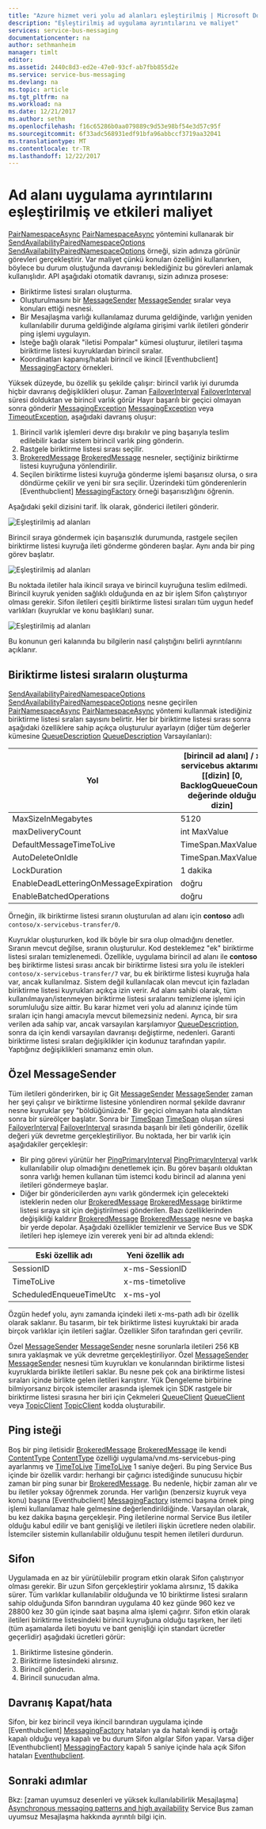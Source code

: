 ```yaml
---
title: "Azure hizmet veri yolu ad alanları eşleştirilmiş | Microsoft Docs"
description: "Eşleştirilmiş ad uygulama ayrıntılarını ve maliyet"
services: service-bus-messaging
documentationcenter: na
author: sethmanheim
manager: timlt
editor: 
ms.assetid: 2440c8d3-ed2e-47e0-93cf-ab7fbb855d2e
ms.service: service-bus-messaging
ms.devlang: na
ms.topic: article
ms.tgt_pltfrm: na
ms.workload: na
ms.date: 12/21/2017
ms.author: sethm
ms.openlocfilehash: f16c65286b0aa079889c9d53e98bf54e3d57c95f
ms.sourcegitcommit: 6f33adc568931edf91bfa96abbccf3719aa32041
ms.translationtype: MT
ms.contentlocale: tr-TR
ms.lasthandoff: 12/22/2017
---
```

# <a name="paired-namespace-implementation-details-and-cost-implications"></a>Ad alanı uygulama ayrıntılarını eşleştirilmiş ve etkileri maliyet

[PairNamespaceAsync] [ PairNamespaceAsync] yöntemini kullanarak bir [SendAvailabilityPairedNamespaceOptions] [ SendAvailabilityPairedNamespaceOptions] örneği, sizin adınıza görünür görevleri gerçekleştirir. Var maliyet çünkü konuları özelliğini kullanırken, böylece bu durum oluştuğunda davranışı beklediğiniz bu görevleri anlamak kullanışlıdır. API aşağıdaki otomatik davranışı, sizin adınıza prosese:

* Biriktirme listesi sıraları oluşturma.
* Oluşturulmasını bir [MessageSender] [ MessageSender] sıralar veya konuları ettiği nesnesi.
* Bir Mesajlaşma varlığı kullanılamaz duruma geldiğinde, varlığın yeniden kullanılabilir duruma geldiğinde algılama girişimi varlık iletileri gönderir ping işlemi uygulayın.
* İsteğe bağlı olarak "iletisi Pompalar" kümesi oluşturur, iletileri taşıma biriktirme listesi kuyruklardan birincil sıralar.
* Koordinatları kapanış/hatalı birincil ve ikincil [Eventhubclient] [ MessagingFactory] örnekleri.

Yüksek düzeyde, bu özellik şu şekilde çalışır: birincil varlık iyi durumda hiçbir davranış değişiklikleri oluşur. Zaman [FailoverInterval] [ FailoverInterval] süresi dolduktan ve birincil varlık görür Hayır başarılı bir geçici olmayan sonra gönderir [MessagingException] [ MessagingException] veya [TimeoutException][TimeoutException], aşağıdaki davranış oluşur:

1. Birincil varlık işlemleri devre dışı bırakılır ve ping başarıyla teslim edilebilir kadar sistem birincil varlık ping gönderin.
2. Rastgele biriktirme listesi sırası seçilir.
3. [BrokeredMessage] [ BrokeredMessage] nesneler, seçtiğiniz biriktirme listesi kuyruğuna yönlendirilir.
4. Seçilen biriktirme listesi kuyruğa gönderme işlemi başarısız olursa, o sıra döndürme çekilir ve yeni bir sıra seçilir. Üzerindeki tüm gönderenlerin [Eventhubclient] [ MessagingFactory] örneği başarısızlığını öğrenin.

Aşağıdaki şekil dizisini tarif. İlk olarak, gönderici iletileri gönderir.

![Eşleştirilmiş ad alanları][0]

Birincil sıraya göndermek için başarısızlık durumunda, rastgele seçilen biriktirme listesi kuyruğa ileti gönderme gönderen başlar. Aynı anda bir ping görev başlatır.

![Eşleştirilmiş ad alanları][1]

Bu noktada iletiler hala ikincil sıraya ve birincil kuyruğuna teslim edilmedi. Birincil kuyruk yeniden sağlıklı olduğunda en az bir işlem Sifon çalıştırıyor olması gerekir. Sifon iletileri çeşitli biriktirme listesi sıraları tüm uygun hedef varlıkları (kuyruklar ve konu başlıkları) sunar.

![Eşleştirilmiş ad alanları][2]

Bu konunun geri kalanında bu bilgilerin nasıl çalıştığını belirli ayrıntılarını açıklanır.

## <a name="creation-of-backlog-queues"></a>Biriktirme listesi sıraların oluşturma
[SendAvailabilityPairedNamespaceOptions] [ SendAvailabilityPairedNamespaceOptions] nesne geçirilen [PairNamespaceAsync] [ PairNamespaceAsync] yöntemi kullanmak istediğiniz biriktirme listesi sıraları sayısını belirtir. Her bir biriktirme listesi sırası sonra aşağıdaki özelliklere sahip açıkça oluşturulur ayarlayın (diğer tüm değerler kümesine [QueueDescription] [ QueueDescription] Varsayılanları):

| Yol | [birincil ad alanı] / x servicebus aktarımı / [[dizin] [0, BacklogQueueCount) değerinde olduğu dizin] |
| --- | --- |
| MaxSizeInMegabytes |5120 |
| maxDeliveryCount |int MaxValue |
| DefaultMessageTimeToLive |TimeSpan.MaxValue |
| AutoDeleteOnIdle |TimeSpan.MaxValue |
| LockDuration |1 dakika |
| EnableDeadLetteringOnMessageExpiration |doğru |
| EnableBatchedOperations |doğru |

Örneğin, ilk biriktirme listesi sıranın oluşturulan ad alanı için **contoso** adlı `contoso/x-servicebus-transfer/0`.

Kuyruklar oluştururken, kod ilk böyle bir sıra olup olmadığını denetler. Sıranın mevcut değilse, sıranın oluşturulur. Kod desteklemez "ek" biriktirme listesi sıraları temizlenemedi. Özellikle, uygulama birincil ad alanı ile **contoso** beş biriktirme listesi sırası ancak bir biriktirme listesi sıra yolu ile istekleri `contoso/x-servicebus-transfer/7` var, bu ek biriktirme listesi kuyruğa hala var, ancak kullanılmaz. Sistem değil kullanılacak olan mevcut için fazladan biriktirme listesi kuyrukları açıkça izin verir. Ad alanı sahibi olarak, tüm kullanılmayan/istenmeyen biriktirme listesi sıralarını temizleme işlemi için sorumluluğu size aittir. Bu karar hizmet veri yolu ad alanınız içinde tüm sıraları için hangi amacıyla mevcut bilemezsiniz nedeni. Ayrıca, bir sıra verilen ada sahip var, ancak varsayılan karşılamıyor [QueueDescription][QueueDescription], sonra da için kendi varsayılan davranışı değiştirme, nedenleri. Garanti biriktirme listesi sıraları değişiklikler için kodunuz tarafından yapılır. Yaptığınız değişiklikleri sınamanız emin olun.

## <a name="custom-messagesender"></a>Özel MessageSender
Tüm iletileri gönderirken, bir iç Git [MessageSender] [ MessageSender] zaman her şeyi çalışır ve biriktirme listesine yönlendiren normal şekilde davranır nesne kuyruklar şey "böldüğünüzde." Bir geçici olmayan hata alındıktan sonra bir süreölçer başlatır. Sonra bir [TimeSpan] [ TimeSpan] oluşan süresi [FailoverInterval] [ FailoverInterval] sırasında başarılı bir ileti gönderilir, özellik değeri yük devretme gerçekleştiriliyor. Bu noktada, her bir varlık için aşağıdakiler gerçekleşir:

* Bir ping görevi yürütür her [PingPrimaryInterval] [ PingPrimaryInterval] varlık kullanılabilir olup olmadığını denetlemek için. Bu görev başarılı olduktan sonra varlığı hemen kullanan tüm istemci kodu birincil ad alanına yeni iletileri göndermeye başlar.
* Diğer bir göndericilerden aynı varlık göndermek için gelecekteki isteklerin neden olur [BrokeredMessage] [ BrokeredMessage] biriktirme listesi sıraya sit için değiştirilmesi gönderilen. Bazı özelliklerinden değişikliği kaldırır [BrokeredMessage] [ BrokeredMessage] nesne ve başka bir yerde depolar. Aşağıdaki özellikler temizlenir ve Service Bus ve SDK iletileri hep işlemeye izin vererek yeni bir ad altında eklendi:

| Eski özellik adı | Yeni özellik adı |
| --- | --- |
| SessionID |x-ms-SessionID |
| TimeToLive |x-ms-timetolive |
| ScheduledEnqueueTimeUtc |x-ms-yol |

Özgün hedef yolu, aynı zamanda içindeki ileti x-ms-path adlı bir özellik olarak saklanır. Bu tasarım, bir tek biriktirme listesi kuyruktaki bir arada birçok varlıklar için iletileri sağlar. Özellikler Sifon tarafından geri çevrilir.

Özel [MessageSender] [ MessageSender] nesne sorunlarla iletileri 256 KB sınıra yaklaşmak ve yük devretme gerçekleştiriliyor. Özel [MessageSender] [ MessageSender] nesnesi tüm kuyrukları ve konularından biriktirme listesi kuyruklarda birlikte iletileri saklar. Bu nesne pek çok ana biriktirme listesi sıraları içinde birlikte gelen iletileri karıştırır. Yük Dengeleme birbirine bilmiyorsanız birçok istemciler arasında işlemek için SDK rastgele bir biriktirme listesi sırasına her biri için Çekmeleri [QueueClient] [ QueueClient] veya [TopicClient] [ TopicClient] kodda oluşturabilir.

## <a name="pings"></a>Ping isteği
Boş bir ping iletisidir [BrokeredMessage] [ BrokeredMessage] ile kendi [ContentType] [ ContentType] özelliği uygulama/vnd.ms-servicebus-ping ayarlanmış ve [TimeToLive] [ TimeToLive] 1 saniye değeri. Bu ping Service Bus içinde bir özellik vardır: herhangi bir çağırıcı istediğinde sunucusu hiçbir zaman bir ping sunar bir [BrokeredMessage][BrokeredMessage]. Bu nedenle, hiçbir zaman alır ve bu iletiler yoksay öğrenmek zorunda. Her varlığın (benzersiz kuyruk veya konu) başına [Eventhubclient] [ MessagingFactory] istemci başına örnek ping işlemi kullanılamaz hale gelmesine değerlendirildiğinde. Varsayılan olarak, bu kez dakika başına gerçekleşir. Ping iletilerine normal Service Bus iletiler olduğu kabul edilir ve bant genişliği ve iletileri ilişkin ücretlere neden olabilir. İstemciler sistemin kullanılabilir olduğunu tespit hemen iletileri durdurun.

## <a name="the-syphon"></a>Sifon
Uygulamada en az bir yürütülebilir program etkin olarak Sifon çalıştırıyor olması gerekir. Bir uzun Sifon gerçekleştirir yoklama alırsınız, 15 dakika sürer. Tüm varlıklar kullanılabilir olduğunda ve 10 biriktirme listesi sıraların sahip olduğunda Sifon barındıran uygulama 40 kez günde 960 kez ve 28800 kez 30 gün içinde saat başına alma işlemi çağırır. Sifon etkin olarak iletileri biriktirme listesindeki birincil kuyruğuna olduğu taşırken, her ileti (tüm aşamalarda ileti boyutu ve bant genişliği için standart ücretler geçerlidir) aşağıdaki ücretleri görür:

1. Biriktirme listesine gönderin.
2. Biriktirme listesindeki alırsınız.
3. Birincil gönderin.
4. Birincil sunucudan alma.

## <a name="closefault-behavior"></a>Davranış Kapat/hata
Sifon, bir kez birincil veya ikincil barındıran uygulama içinde [Eventhubclient] [ MessagingFactory] hataları ya da hatalı kendi iş ortağı kapalı olduğu veya kapalı ve bu durum Sifon algılar Sifon yapar. Varsa diğer [Eventhubclient] [ MessagingFactory] kapalı 5 saniye içinde hala açık Sifon hataları [Eventhubclient][MessagingFactory].

## <a name="next-steps"></a>Sonraki adımlar
Bkz: [zaman uyumsuz desenleri ve yüksek kullanılabilirlik Mesajlaşma] [ Asynchronous messaging patterns and high availability] Service Bus zaman uyumsuz Mesajlaşma hakkında ayrıntılı bilgi için. 

[PairNamespaceAsync]: /dotnet/api/microsoft.servicebus.messaging.messagingfactory#Microsoft_ServiceBus_Messaging_MessagingFactory_PairNamespaceAsync_Microsoft_ServiceBus_Messaging_PairedNamespaceOptions_
[SendAvailabilityPairedNamespaceOptions]: /dotnet/api/microsoft.servicebus.messaging.sendavailabilitypairednamespaceoptions
[MessageSender]: /dotnet/api/microsoft.servicebus.messaging.messagesender
[MessagingFactory]: /dotnet/api/microsoft.servicebus.messaging.messagingfactory
[FailoverInterval]: /dotnet/api/microsoft.servicebus.messaging.pairednamespaceoptions#Microsoft_ServiceBus_Messaging_PairedNamespaceOptions_FailoverInterval
[MessagingException]: /dotnet/api/microsoft.servicebus.messaging.messagingexception
[TimeoutException]: https://msdn.microsoft.com/library/azure/system.timeoutexception.aspx
[BrokeredMessage]: /dotnet/api/microsoft.servicebus.messaging.brokeredmessage
[QueueDescription]: /dotnet/api/microsoft.servicebus.messaging.queuedescription
[TimeSpan]: https://msdn.microsoft.com/library/azure/system.timespan.aspx
[PingPrimaryInterval]: /dotnet/api/microsoft.servicebus.messaging.sendavailabilitypairednamespaceoptions#Microsoft_ServiceBus_Messaging_SendAvailabilityPairedNamespaceOptions_PingPrimaryInterval
[QueueClient]: /dotnet/api/microsoft.servicebus.messaging.queueclient
[TopicClient]: /dotnet/api/microsoft.servicebus.messaging.topicclient
[ContentType]: /dotnet/api/microsoft.servicebus.messaging.brokeredmessage#Microsoft_ServiceBus_Messaging_BrokeredMessage_ContentType
[TimeToLive]: /dotnet/api/microsoft.servicebus.messaging.brokeredmessage#Microsoft_ServiceBus_Messaging_BrokeredMessage_TimeToLive
[Asynchronous messaging patterns and high availability]: service-bus-async-messaging.md
[0]: ./media/service-bus-paired-namespaces/IC673405.png
[1]: ./media/service-bus-paired-namespaces/IC673406.png
[2]: ./media/service-bus-paired-namespaces/IC673407.png
